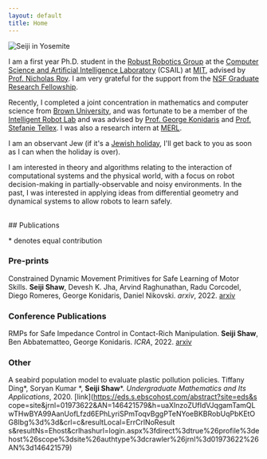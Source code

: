 ```yaml
---
layout: default
title: Home
---
```


![Seiji in Yosemite](/assets/photos/seiji_yosemite.jpg)

I am a first year Ph.D. student in the [Robust Robotics Group](https://groups.csail.mit.edu/rrg/) at the [Computer Science and Artificial Intelligence Laboratory](https://www.csail.mit.edu/) (CSAIL) at [MIT](https://www.mit.edu/), advised by [Prof. Nicholas Roy](https://aeroastro.mit.edu/people/nicholas-roy/). I am very grateful for the support from the [NSF Graduate Research Fellowship](https://cs.brown.edu/news/2022/05/20/five-brown-cs-students-and-alums-receive-nsf-graduate-research-fellowships/).

Recently, I completed a joint concentration in mathematics and computer science from [Brown University](https://www.brown.edu/), and was fortunate to be a member of the [Intelligent Robot Lab](http://irl.cs.brown.edu/) and was advised by [Prof. George Konidaris](https://cs.brown.edu/people/gdk/) and [Prof. Stefanie Tellex](https://cs.brown.edu/people/stellex/). I was also a research intern at [MERL](https://www.merl.com/research/).

I am an observant Jew (if it's a [Jewish holiday](https://isitajewishholidaytoday.com/), I'll get back to you as soon as I can when the holiday is over).

I am interested in theory and algorithms relating to the interaction of computational systems and the physical world, with a focus on robot decision-making in partially-observable and noisy environments. In the past, I was interested in applying ideas from differential geometry and dynamical systems to allow robots to learn safely. 

<br />
## Publications

\* denotes equal contribution

### Pre-prints
Constrained Dynamic Movement Primitives for Safe Learning of Motor Skills. **Seiji Shaw**, Devesh K. Jha, Arvind Raghunathan, Radu Corcodel, Diego Romeres, George Konidaris, Daniel Nikovski. *arxiv*, 2022. 
[arxiv](https://arxiv.org/abs/2209.14461)


### Conference Publications
RMPs for Safe Impedance Control in Contact-Rich Manipulation. **Seiji Shaw**, Ben Abbatematteo, George Konidaris. *ICRA*, 2022.
[arxiv](https://arxiv.org/abs/2109.12103)

### Other
A seabird population model to evaluate plastic pollution policies. Tiffany Ding\*, Soryan Kumar \*, **Seiji Shaw**\*. *Undergraduate Mathematics and Its Applications*, 2020.
[link](https://eds.s.ebscohost.com/abstract?site=eds&s    cope=site&jrnl=01973622&AN=146421579&h=uaXInzoZUfIdVJqgamTamQLwTHwBYA99AanUofLfzd6EPhLyriSPmToqvBggPTeNYoeBKBRobUqPbKEtOG8Ibg%3d%3d&crl=c&resultLocal=ErrCrlNoResult    s&resultNs=Ehost&crlhashurl=login.aspx%3fdirect%3dtrue%26profile%3dehost%26scope%3dsite%26authtype%3dcrawler%26jrnl%3d01973622%26AN%3d146421579)

